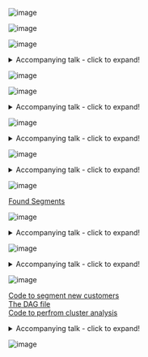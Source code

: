 ![image](https://user-images.githubusercontent.com/31499140/78498751-7c9b6500-774c-11ea-8713-680e3854913a.png)  

![image](https://user-images.githubusercontent.com/31499140/78500088-d1db7480-7754-11ea-8436-2304ed4da296.png)

![image](https://user-images.githubusercontent.com/31499140/78498829-ffbcbb00-774c-11ea-9c01-4f965b51977c.png)  

<details>
  <summary>Accompanying talk - click to expand!</summary>
  
  In the mall there are all sorts of decisions that have to be made. Among them there are some that directly effect the customer experience.
  It is for example the product selection, its organization in the mall, prices. So far, the only way we measure how good we are in doing these decisions is monthly revenue.
  But our mission is to build stable and happy customer base with great customer experience, which were among the main reasons of providing membership in the first place.  

  Since we don‘t know who our customers are, we currently have general marketing. Everybody are getting the very same emails and flyers about discounts or seasonal products in the mall etc.  
  Our marketing is not personalized in any way.

  Customer experience department is in close collaboration with marketing department and they are supposed to make sure that each of our customers finds in our store almost everything, 
  he/she might desire and that the whole experience in our store is as pleasant as possible. Without knowing our customer base, we treat every customer the same way.
  Now I am talking about the online questionnaires, content and frequency of the emails etc.  

  One of the main metrices we came up with to measure the „customer success“ was the spending score. We did our best to implement in the calculation all the features that might play
  a role in the customer behavior, so the customers with annual income 40K are not expected to spend as much as customers with annual income 80K etc.  

  We know that the spending score differs from customer to customer and the customer segmentation might help us to group the customers, understand which segments have low spending score
  and features of these segments might imply what could be possible improvements to make the customers satisfied and loyal.  
</details>  

![image](https://user-images.githubusercontent.com/31499140/78499406-ce45ee80-7750-11ea-9ef3-1e856a9a2f31.png)  

![image](https://user-images.githubusercontent.com/31499140/78499431-f59cbb80-7750-11ea-84df-d2533c0950f9.png)  

<details>
  <summary>Accompanying talk - click to expand!</summary>
  
   The Algorithm chosen for the clustering was very popular Kmeans clustering. The option Kmeans++ was chosen, to make sure that the clusters are initialized properly and most optimal clusters are found.
  The distance measure was chosen Euclidean distance, the most popular one. Euclidean distance measures the distance between two points with the shortest, straight line.

  On the picture we can see two points in two dimensional space – with X axis and Y axis. In our case we have 4 dimensions. To make sure that one axis is not too big compared to other I needed to 
  scale the data, so values for each feature are on the same scale, with mean 0 and standard deviation 1. With this approach I ensured that each feature has the similar weight when creating the clusters.
  The effect of the standard scaling is clear from the sample.

  Besides that I want to point out that gender column taking values female and male, needed to be split into two columns - female and male with zeros and ones, since we need to use numbers
  In mathematical models. One simply means that the customers is a female and 0 that the customer is not a female (in Female column).
</details>  

![image](https://user-images.githubusercontent.com/31499140/78548119-7f579200-7800-11ea-8e0a-2cad0286fe7e.png)  

<details>
  <summary>Accompanying talk - click to expand!</summary>
  
  The Elbow Method is probably the most popular way to find out how many clusters are optimal for given dataset. WCSS means within clusters sum of squares, which basically tells us how far are the points
  clusters from their centroids. The point of this chart is to find the „elbow“ in the curve, which was in this case number 4. Creating 5 or more clusters would lead to higher similarity of points within each cluster, 
  but only a little.
</details>  

![image](https://user-images.githubusercontent.com/31499140/78548183-a2824180-7800-11ea-9e45-ad1e39fbeaf9.png)

<details>
  <summary>Accompanying talk - click to expand!</summary>
  
   It is difficult to visually check formed clusters with multiple dimensions, there it comes handy to use principal component analysis.
Without going into mathematical details – it is a statistical procedure that transforms the data from high level of multidimensional space 
into given number of dimensions space (2 in our case) without loosing any information. 
This is easy to plot and convenient to check our clusters -> how far (different) they are from each other.
</details>  

![image](https://user-images.githubusercontent.com/31499140/78499559-a6a35600-7751-11ea-865d-79daa8af84d6.png)  

[Found Segments](https://htmlpreview.github.io/?https://github.com/IvanaHybenova/Customer_Segmentation/blob/master/Customer_Segmentation-Results.html)

![image](https://user-images.githubusercontent.com/31499140/78499653-49f46b00-7752-11ea-9e01-416e8471a983.png)  
<details>
  <summary>Accompanying talk - click to expand!</summary>
  From the determined segments we can now understand where is the low spending score coming from.
  Since we have both man and women in the clusters with higher spending score, we can conclude that both genders find products of their interest
  and are willing to pay the prices we have – but there is still space for improvements!

  The same scenario applies to annual income. 

  And for the last – age. If we would just group the customers based on the spending score, we would see that the lower spending score have our older customers.
  We could suspect that people with higher annual income have broader interest of products, their living standard is „higher“, so they buy also things they don‘t necessarily need. 
  But not even these people decided to spend their extra money in our store!
  Why is that? What can we do to improve shopping experience of older customers?
</details>   

![image](https://user-images.githubusercontent.com/31499140/78499781-f1719d80-7752-11ea-98ce-f2c2f83e9c9b.png)  

<details>
  <summary>Accompanying talk - click to expand!</summary>
  From what we have learnt there are further questions, which investigation might lead us to proper solution.
  Well first of all – we saw that half of the customers willing to subscribe to the membership are older. They were willing to subscribe,
  even though they are apparently not that satisfied with the experience in our mall (narrow product selection, prices, orientation in the store, we don‘t know yet),
  and one would expect that older people are not willing to subscribe to everything. That implies that there is a huge potential in this area,
  regarding attraction of older customers and it will definitely pay off, to give them our attention.

  So, do we have products of their interest? There is a team of people that make decisions about our product selection, do they have
  older people in mind? Is there difference in their needs? Aren‘t some of these products often out of stock? 
  If we can‘t brainstorm anything obvious we can still do customer basket analysis, which we can maybe wait with until we explore other – quicker and less costly options.

  The team that suggests prices for our products definitely knows prices of our competitors. Can we double check that there are no 
  essential products that is overpriced?

  Next, let‘s face it, older people might find it harder to run back and forth in the mall getting the products as they come to their mind. Can we double check
  essential products are close to each other, the whole mall is reasonably organized and each section is properly labeled so it is easy to navigate?
  If we can‘t thing of anything obvious from the top of our heads, we can just do a survey asking 4 – 5 simple questions regarding navigation in the store, and we can actually
  ask whether they are missing some products – and guess what? We are going to save half of the costs and send the survey only to customers from segments 0 and 1 
  If the navigation is the problem and it is not possible or doesn‘t make sense to reorganize the mall anyway, we can quickly from the transactions determine „busy
  Hours“ for these customers and have 1-3 extra workers in the store making sure, that people searching for products get help.

  But the most inexpensive and quickest thing we can do right away is to actually talk to marketing and customer experience department about the marketing activities in the past months.
  Can we conclude that we were targeting mainly the younger audience which might have lead to this development we are discussing today?
</details>   

![image](https://user-images.githubusercontent.com/31499140/78499830-46151880-7753-11ea-9c9f-1bd5ae76313d.png)  

[Code to segment new customers](https://github.com/IvanaHybenova/Customer_Segmentation/blob/master/New_data_segments.ipynb)  
[The DAG file](https://github.com/IvanaHybenova/Customer_Segmentation/blob/master/customer_segments_DAG.py)  
[Code to perfrom cluster analysis](https://github.com/IvanaHybenova/Customer_Segmentation/blob/master/Customer_Segmentation.ipynb)
  
<details>
  <summary>Accompanying talk - click to expand!</summary>
  Having this segmentation analysis as a one time thing is not helpful in a long run, because in half a year we will be doing the same uninformed decisions as we are doing today.

  Therefore I wrote a script that gets the new customers and assign them a segment based on those we have created with these 200 customers. I scheduled it on our Airflow server to be triggered every night.

  It downloads the information from the customer table from our database and populate newly created „segment“ column. Both the model and the scaler is saved in the database as well, to make sure,
  that new customers are assigned to the segments properly. 

  The script for running the segmentation itself is not automated because decisions needs to be made during running the analysis (picking number of clusters, visually checking the clusters, checking whether the formed clusters make sense)
  The code is generic and any adjustments and extensions of the code (features in the analysis, logic of the functions as well) are easily applicable. And conducting analysis itself is very easy and straightforward.

  Additionally, each customer except „segment“ value has also value for another column „segment_origin“. It is „created“ label if the customer was part of the segment analysis,
  or „assigned“ in case of a new customer, where assigned segment was already existing, so it is easy to monitor the ratio of customers that were not part the segment creation.

  It is important, because we want to pick up any new segments that might form in the future, or that the features of each segments will slightly change.

  The change in the segments is especially important, because we want be able to assess whether our actions towards improving customer experience are fruitful.
</details>   

![image](https://user-images.githubusercontent.com/31499140/78499850-7f4d8880-7753-11ea-8c5a-2aff177c8a40.png)







